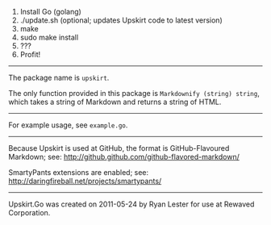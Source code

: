 1. Install Go (golang)
2. ./update.sh (optional; updates Upskirt code to latest version)
3. make
4. sudo make install
5. ???
6. Profit!

---

The package name is `upskirt`.

The only function provided in this package is `Markdownify (string) string`, which takes a string of Markdown and returns a string of HTML.

---

For example usage, see `example.go`.

---

Because Upskirt is used at GitHub, the format is GitHub-Flavoured Markdown; see: http://github.github.com/github-flavored-markdown/

SmartyPants extensions are enabled; see: http://daringfireball.net/projects/smartypants/

---

Upskirt.Go was created on 2011-05-24 by Ryan Lester for use at Rewaved Corporation.
